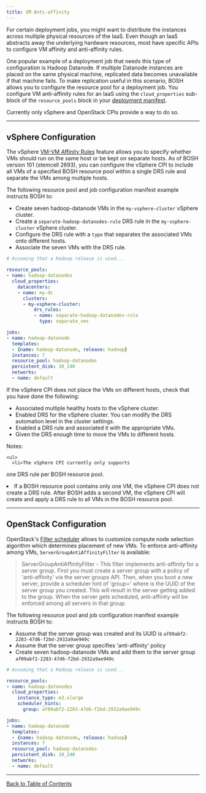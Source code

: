 ```yaml
---
title: VM Anti-affinity
---
```


For certain deployment jobs, you might want to distribute the instances across multiple physical resources of the IaaS. Even though an IaaS abstracts away the underlying hardware resources, most have specific APIs to configure VM affinity and anti-affinity rules.

One popular example of a deployment job that needs this type of configuration is Hadoop Datanode. If multiple Datanode instances are placed on the same physical machine, replicated data becomes unavailable if that machine fails. To make replication useful in this scenario, BOSH allows you to configure the resource pool for a deployment job. You configure VM anti-affinity rules for an IaaS using the `cloud_properties` sub-block of the `resource_pools` block in your [deployment manifest](./deployment-manifest.html).

Currently only vSphere and OpenStack CPIs provide a way to do so.

---
## <a id='vsphere'></a> vSphere Configuration

The vSphere [VM-VM Affinity Rules](http://pubs.vmware.com/vsphere-51/index.jsp#com.vmware.vsphere.resmgmt.doc/GUID-94FCC204-115A-4918-9533-BFC588338ECB.html) feature allows you to specify whether VMs should run on the same host or be kept on separate hosts. As of BOSH version 101 (stemcell 2693), you can configure the vSphere CPI to include all VMs of a specified BOSH resource pool within a single DRS rule and separate the VMs among multiple hosts.

The following resource pool and job configuration manifest example instructs BOSH to:

* Create seven hadoop-datanode VMs in the `my-vsphere-cluster` vSphere cluster.
* Create a `separate-hadoop-datanodes-rule` DRS rule in the `my-vsphere-cluster` vSphere cluster.
* Configure the DRS rule with a `type` that separates the associated VMs onto different hosts.
* Associate the seven VMs with the DRS rule.

```yaml
# Assuming that a Hadoop release is used...

resource_pools:
- name: hadoop-datanodes
  cloud_properties:
    datacenters:
    - name: my-dc
      clusters:
      - my-vsphere-cluster:
          drs_rules:
          - name: separate-hadoop-datanodes-rule
            type: separate_vms

jobs:
- name: hadoop-datanode
  templates:
  - {name: hadoop-datanode, release: hadoop}
  instances: 7
  resource_pool: hadoop-datanodes
  persistent_disk: 10_240
  networks:
  - name: default
```

If the vSphere CPI does not place the VMs on different hosts, check that you have done the following:

- Associated multiple healthy hosts to the vSphere cluster.
- Enabled DRS for the vSphere cluster. You can modify the DRS automation level in the cluster settings.
- Enabled a DRS rule and associated it with the appropriate VMs.
- Given the DRS enough time to move the VMs to different hosts.

<div class="note">
  Notes:

	<ul>
	  <li>The vSphere CPI currently only supports
one DRS rule per BOSH resource pool.</li>
    <li>If a BOSH resource pool contains only one VM, the vSphere CPI does not create a DRS rule. After BOSH adds a second VM, the vSphere CPI will create and apply a DRS rule to all VMs in the BOSH resource pool.</li>
  </ul>
</div>

---
## <a id='openstack'></a> OpenStack Configuration

OpenStack's [Filter scheduler](http://docs.openstack.org/developer/nova/devref/filter_scheduler.html) allows to customize compute node selection algorithm which determines placement of new VMs. To enforce anti-affinity among VMs, `ServerGroupAntiAffinityFilter` is available:

> ServerGroupAntiAffinityFilter - This filter implements anti-affinity for a server group. First you must create a server group with a policy of 'anti-affinity' via the server groups API. Then, when you boot a new server, provide a scheduler hint of 'group=<uuid>' where <uuid> is the UUID of the server group you created. This will result in the server getting added to the group. When the server gets scheduled, anti-affinity will be enforced among all servers in that group.

The following resource pool and job configuration manifest example instructs BOSH to:

* Assume that the server group was created and its UUID is `af09abf2-2283-47d6-f2bd-2932a9ae949c`
* Assume that the server group specifies 'anti-affinity' policy
* Create seven hadoop-datanode VMs and add them to the server group `af09abf2-2283-47d6-f2bd-2932a9ae949c`

```yaml
# Assuming that a Hadoop release is used...

resource_pools:
- name: hadoop-datanodes
  cloud_properties:
    instance_type: m3.xlarge
    scheduler_hints:
      group: af09abf2-2283-47d6-f2bd-2932a9ae949c

jobs:
- name: hadoop-datanode
  templates:
  - {name: hadoop-datanode, release: hadoop}
  instances: 7
  resource_pool: hadoop-datanodes
  persistent_disk: 10_240
  networks:
  - name: default
```

---
[Back to Table of Contents](index.html#deployment-config)
